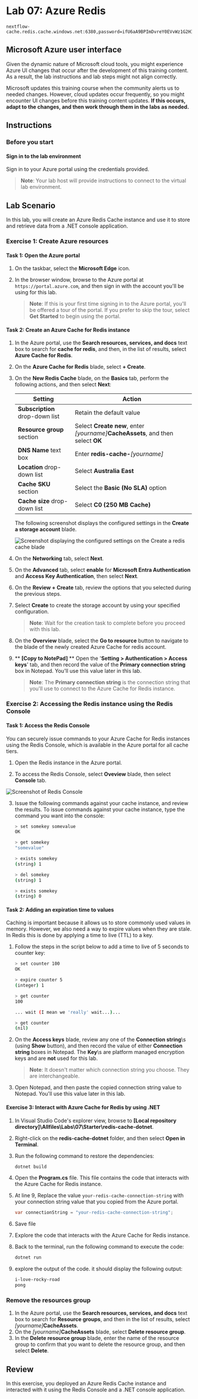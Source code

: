 

# Lab 07: Azure Redis

```
nextflow-cache.redis.cache.windows.net:6380,password=ifU6aA9BPImDvreY0EVvWz1G2HIKpd9OGAzCaL9l6hM=,ssl=True,abortConnect=False
```

## Microsoft Azure user interface

Given the dynamic nature of Microsoft cloud tools, you might experience Azure UI changes that occur after the development of this training content. As a result, the lab instructions and lab steps might not align correctly.

Microsoft updates this training course when the community alerts us to needed changes. However, cloud updates occur frequently, so you might encounter UI changes before this training content updates. **If this occurs, adapt to the changes, and then work through them in the labs as needed.**

## Instructions

### Before you start

#### Sign in to the lab environment

Sign in to your Azure portal using the credentials provided.

> **Note**: Your lab host will provide instructions to connect to the virtual lab environment.



## Lab Scenario

In this lab, you will create an Azure Redis Cache instance and use it to store and retrieve data from a .NET console application.

### Exercise 1: Create Azure resources

#### Task 1: Open the Azure portal

1. On the taskbar, select the **Microsoft Edge** icon.
1. In the browser window, browse to the Azure portal at `https://portal.azure.com`, and then sign in with the account you'll be using for this lab.

    > **Note**: If this is your first time signing in to the Azure portal, you'll be offered a tour of the portal. If you prefer to skip the tour, select **Get Started** to begin using the portal.

#### Task 2: Create an Azure Cache for Redis instance

1. In the Azure portal, use the **Search resources, services, and docs** text box to search for **cache for redis**, and then, in the list of results, select **Azure Cache for Redis**.

1. On the **Azure Cache for Redis** blade, select **+ Create**.

1. On the **New Redis Cache** blade, on the **Basics** tab, perform the following actions, and then select **Next**:

    | Setting | Action |
    | -- | -- |
    | **Subscription** drop-down list | Retain the default value |
    | **Resource group** section | Select **Create new**, enter _[yourname]_**CacheAssets**, and then select **OK** |
    | **DNS Name** text box | Enter **redis-cache-**_[yourname]_ |
    | **Location** drop-down list | Select **Australia East** |
    | **Cache SKU** section | Select the **Basic (No SLA)** option |
    | **Cache size** drop-down list | Select **C0 (250 MB Cache)** |

    The following screenshot displays the configured settings in the **Create a storage account** blade.

    ![Screenshot displaying the configured settings on the Create a redis cache blade](./media/l07-new-redis-cache.png)

2. On the **Networking** tab, select **Next**.
3. On the **Advanced** tab, select **enable** for **Microsoft Entra Authentication** and **Access Key Authentication**, then select **Next**.
4. On the **Review + Create** tab, review the options that you selected during the previous steps.
5. Select **Create** to create the storage account by using your specified configuration.

    > **Note**: Wait for the creation task to complete before you proceed with this lab.

6. On the **Overview** blade, select the **Go to resource** button to navigate to the blade of the newly created Azure Cache for redis account.

7. ** **[Copy to NotePad]** ** Open the '**Setting > Authentication > Access keys**' tab, and then record the value of the **Primary connection string** box in Notepad. You'll use this value later in this lab.

    > **Note**: The **Primary connection string** is the connection string that you'll use to connect to the Azure Cache for Redis instance.

### Exercise 2: Accessing the Redis instance using the Redis Console

#### Task 1: Access the Redis Console

You can securely issue commands to your Azure Cache for Redis instances using the Redis Console, which is available in the Azure portal for all cache tiers.

1. Open the Redis instance in the Azure portal.

2. To access the Redis Console, select **Oveview** blade, then select **Console** tab.

![Screenshot of Redis Console](./media/l07-redis-console-menu.png)


3. Issue the following commands against your cache instance, and review the results. To issue commands against your cache instance, type the command you want into the console:

    ```bash
    > set somekey somevalue
    OK

    > get somekey
    "somevalue"
    
    > exists somekey
    (string) 1
    
    > del somekey
    (string) 1
    
    > exists somekey
    (string) 0
    ```

#### Task 2: Adding an expiration time to values

Caching is important because it allows us to store commonly used values in memory. However, we also need a way to expire values when they are stale. In Redis this is done by applying a time to live (TTL) to a key.

1. Follow the steps in the script below to add a time to live of 5 seconds to counter key:

    ```bash
    > set counter 100
    OK

    > expire counter 5
    (integer) 1

    > get counter
    100

    ... wait (I mean we 'really' wait...)...

    > get counter
    (nil)
    ```

5. On the **Access keys** blade, review any one of the **Connection string**\s (using **Show** button), and then record the value of either **Connection string** boxes in Notepad. The **Key**\s are platform managed encryption keys and are **not** used for this lab.

   > **Note**: It doesn't matter which connection string you choose. They are interchangeable.

6. Open Notepad, and then paste the copied connection string value to Notepad. You'll use this value later in this lab.

#### Exercise 3: Interact with Azure Cache for Redis by using .NET

1.  In Visual Studio Code's explorer view, browse to **[Local repository directory]\\Allfiles\\Labs\\07\\Starter\\redis-cache-dotnet**.

2. Right-click on the **redis-cache-dotnet** folder, and then select **Open in Terminal**.

3. Run the following command to restore the dependencies:

    ```bash
    dotnet build
    ```

4. Open the **Program.cs** file. This file contains the code that interacts with the Azure Cache for Redis instance.
   
5. At line 9, Replace the value `your-redis-cache-connection-string` with your connection string value that you copied from the Azure portal.

    ```csharp
    var connectionString = "your-redis-cache-connection-string";
    ```

6. Save file
7. Explore the code that interacts with the Azure Cache for Redis instance.
8. Back to the terminal, run the following command to execute the code:

    ```bash
    dotnet run
    ```

9. explore the output of the code. it should display the following output:

    ```bash
    i-love-rocky-road
    pong
    ```
### Remove the resources group

1. In the Azure portal, use the **Search resources, services, and docs** text box to search for **Resource groups**, and then in the list of results, select _[yourname]_**CacheAssets**.
2. On the _[yourname]_**CacheAssets** blade, select **Delete resource group**.
3. In the **Delete resource group** blade, enter the name of the resource group to confirm that you want to delete the resource group, and then select **Delete**.


## Review

In this exercise, you deployed an Azure Redis Cache instance and interacted with it using the Redis Console and a .NET console application.
